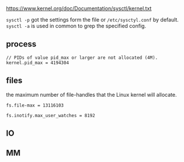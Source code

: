 https://www.kernel.org/doc/Documentation/sysctl/kernel.txt

`sysctl -p` got the settings form the file or `/etc/sysctyl.conf` by default.
`sysctl -a` is used in common to grep the specified config.
## process
```
// PIDs of value pid_max or larger are not allocated (4M).
kernel.pid_max = 4194304

```

## files
the maximum number of file-handles that the Linux kernel will allocate.
```
fs.file-max = 13116103
```
```
fs.inotify.max_user_watches = 8192
```

## IO

## MM

